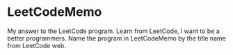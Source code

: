# LeetCodeMemo
My answer to the LeetCode program.
Learn from LeetCode, I want to be a better programmers.
Name the program in LeetCodeMemo by the title name from LeetCode web.

